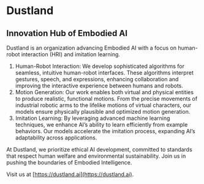 # Dustland

## Innovation Hub of Embodied AI

Dustland is an organization advancing Embodied AI with a focus on human-robot interaction (HRI) and imitation learning.

1.	Human-Robot Interaction: We develop sophisticated algorithms for seamless, intuitive human-robot interfaces. These algorithms interpret gestures, speech, and expressions, enhancing collaboration and improving the interactive experience between humans and robots.
2.	Motion Generation: Our work enables both virtual and physical entities to produce realistic, functional motions. From the precise movements of industrial robotic arms to the lifelike motions of virtual characters, our models ensure physically plausible and optimized motion generation.
3.	Imitation Learning: By leveraging advanced machine learning techniques, we enhance AI’s ability to learn efficiently from example behaviors. Our models accelerate the imitation process, expanding AI’s adaptability across applications.

At Dustland, we prioritize ethical AI development, committed to standards that respect human welfare and environmental sustainability. Join us in pushing the boundaries of Embodied Intelligence.

Visit us at [https://dustland.ai](https://dustland.ai).
